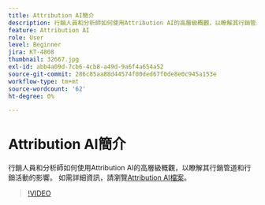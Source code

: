 ```yaml
---
title: Attribution AI簡介
description: 行銷人員和分析師如何使用Attribution AI的高層級概觀，以瞭解其行銷管道和行銷活動的影響。
feature: Attribution AI
role: User
level: Beginner
jira: KT-4808
thumbnail: 32667.jpg
exl-id: abb4a09d-7cb6-4cb8-a49d-9a6f4a654a52
source-git-commit: 286c85aa88d44574f00ded67f0de8e0c945a153e
workflow-type: tm+mt
source-wordcount: '62'
ht-degree: 0%

---
```


# Attribution AI簡介

行銷人員和分析師如何使用Attribution AI的高層級概觀，以瞭解其行銷管道和行銷活動的影響。 如需詳細資訊，請瀏覽[Attribution AI檔案](https://experienceleague.adobe.com/docs/experience-platform/intelligent-services/attribution-ai/overview.html)。

>[!VIDEO](https://video.tv.adobe.com/v/32667?learn=on&enablevpops)
